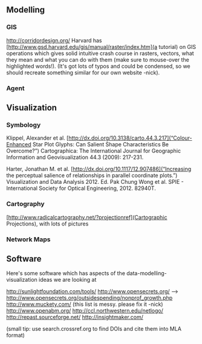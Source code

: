 ## Modelling

### GIS
http://corridordesign.org/
Harvard has [http://www.gsd.harvard.edu/gis/manual/raster/index.htm](a tutorial) on GIS operations which gives solid intuitive crash course in rasters, vectors, what they mean and what you can do with them (make sure to mouse-over the highlighted words!). (It's got lots of typos and could be condensed, so we should recreate something similar for our own website -nick).

### Agent


## Visualization

### Symbology
Klippel, Alexander et al. [http://dx.doi.org/10.3138/carto.44.3.217](“Colour-Enhanced Star Plot Glyphs: Can Salient Shape Characteristics Be Overcome?”) Cartographica: The International Journal for Geographic Information and Geovisualization 44.3 (2009): 217-231.

Harter, Jonathan M. et al. [http://dx.doi.org/10.1117/12.907486](“Increasing the perceptual salience of relationships in parallel coordinate plots.”) Visualization and Data Analysis 2012. Ed. Pak Chung Wong et al. SPIE - International Society for Optical Engineering, 2012. 82940T.

### Cartography
[http://www.radicalcartography.net/?projectionref](Cartographic Projections), with lots of pictures

### Network Maps


## Software
Here's some software which has aspects of the data-modelling-visualization ideas we are looking at

http://sunlightfoundation.com/tools/
http://www.opensecrets.org/
  --> http://www.opensecrets.org/outsidespending/nonprof_growth.php
http://www.muckety.com/
(this list is messy. please fix it -nick)
http://www.openabm.org/
http://ccl.northwestern.edu/netlogo/
http://repast.sourceforge.net/
http://insightmaker.com/

(small tip: use search.crossref.org to find DOIs and cite them into MLA format)